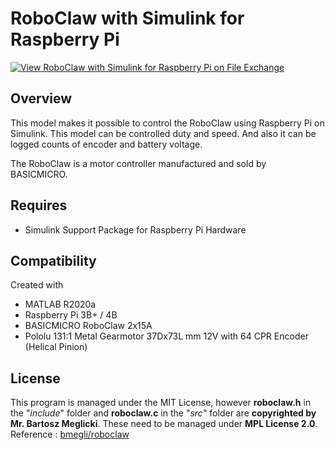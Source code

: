 # RoboClaw with Simulink for Raspberry Pi

[![View RoboClaw with Simulink for Raspberry Pi on File Exchange](https://www.mathworks.com/matlabcentral/images/matlab-file-exchange.svg)](https://jp.mathworks.com/matlabcentral/fileexchange/78480-roboclaw-with-simulink-for-raspberry-pi)

## Overview
This model makes it possible to control the RoboClaw using Raspberry Pi on Simulink. This model can be controlled duty and speed. And also it can be logged counts of encoder and battery voltage.

The RoboClaw is a motor controller manufactured and sold by BASICMICRO.

## Requires
* Simulink Support Package for Raspberry Pi Hardware

## Compatibility
Created with
* MATLAB R2020a
* Raspberry Pi 3B+ / 4B
* BASICMICRO RoboClaw 2x15A
* Pololu 131:1 Metal Gearmotor 37Dx73L mm 12V with 64 CPR Encoder (Helical Pinion)

## License
This program is managed under the MIT License, however **roboclaw.h** in the "*include*" folder and **roboclaw.c** in the "*src*" folder are **copyrighted by Mr. Bartosz Meglicki**. These need to be managed under **MPL License 2.0**.\
Reference : [ bmegli/roboclaw ](https://github.com/bmegli/roboclaw)
